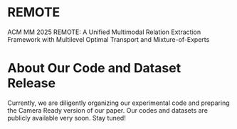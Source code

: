 # REMOTE
ACM MM 2025
REMOTE: A Unified Multimodal Relation Extraction Framework with Multilevel Optimal Transport and Mixture-of-Experts

# About Our Code and Dataset Release
Currently, we are diligently organizing our experimental code and preparing the Camera Ready version of our paper.  Our codes and datasets are publicly available very soon. Stay tuned!
